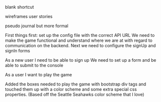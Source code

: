 blank shortcut

wireframes user stories

pseudo journal but more formal


First things first: set up the config file with the correct API URL
We need to make the game functional and understand where we are at with regard
to communication on the backend.
Next we need to configure the signUp and signIn forms

As a  new user I need to be able to sign up
We need to set up a form and be able to submit to the console


As a user I want to play the game

Added the boxes needed to play the game with bootstrap div tags
and touched them up with a color scheme and some extra special css properties.
(Based off the Seattle Seahawks color scheme that I love)
